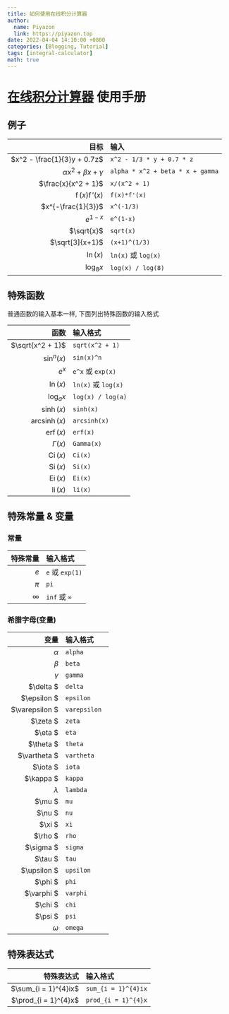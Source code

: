 ```yaml
---
title: 如何使用在线积分计算器
author:
  name: Piyazon
  link: https://piyazon.top
date: 2022-04-04 14:10:00 +0800
categories: [Blogging, Tutorial]
tags: [integral-calculator]
math: true
---
```


# [在线积分计算器](//integral-calculator.piyazon.top) 使用手册

## 例子

| 目标                         | 输入           |
| ---------------------------: | :--------------- |
|$x^2 - \frac{1}{3}y + 0.7z$|`x^2 - 1/3 * y + 0.7 * z`|
|$\alpha x^2 + \beta x + \gamma$|`alpha * x^2 + beta * x + gamma`|
|$\frac{x}{x^2 + 1}$|`x/(x^2 + 1)`|
|$\operatorname{f}(x)\operatorname{f}'(x)$|`f(x)*f'(x)`|
|$x^{-\frac{1}{3}}$|`x^(-1/3)`|
|$e^{1-x}$|`e^(1-x)`|
|$\sqrt{x}$|`sqrt(x)`|
|$\sqrt[3]{x+1}$|`(x+1)^(1/3)`|
|$\ln(x)$|`ln(x)` 或 `log(x)`|
|$\log_{8}x$|`log(x) / log(8)`|


## 特殊函数

<p class="alert alert-info">普通函数的输入基本一样, 下面列出特殊函数的输入格式</p>

| 函数                         | 输入格式           |
| ---------------------------: | :--------------- |
|$\sqrt{x^2 + 1}$|`sqrt(x^2 + 1)`|
|$\sin^n(x)$| `sin(x)^n` |
| $e^x$                        | `e^x` 或 `exp(x)` |
| $\ln(x)$               | `ln(x)` 或 `log(x)`   |
|$\log_{a}x$|`log(x) / log(a)`|
|$\sinh(x)$|`sinh(x)`|
|$\operatorname{arcsinh}(x)$|`arcsinh(x)`|
|$\operatorname{erf}(x)$|`erf(x)`|
|$\Gamma(x)$|`Gamma(x)`|
|$\operatorname{Ci}(x)$|`Ci(x)`|
|$\operatorname{Si}(x)$|`Si(x)`|
|$\operatorname{Ei}(x)$|`Ei(x)`|
|$\operatorname{li}(x)$|`li(x)`|


## 特殊常量 & 变量

### 常量

| 特殊常量 | 输入格式           |
| -----------:| :--------------- |
|$e$| `e` 或 `exp(1)`|
|$\pi$| `pi`|
|$\infty$| `inf` 或 `∞`|

### 希腊字母(变量)

| 变量 | 输入格式           |
| -----------:| :--------------- |
|$\alpha$| `alpha`|
|$\beta$| `beta`|
|$\gamma$| `gamma` |
|$\delta $|`delta `|
|$\epsilon $|`epsilon `|
|$\varepsilon $|`varepsilon `|
|$\zeta $|`zeta `|
|$\eta $|`eta `|
|$\theta $|`theta `|
|$\vartheta $|`vartheta `|
|$\iota	 $|`iota `|
|$\kappa $|`kappa `|
|$\lambda$| `lambda`|
|$\mu $|`mu `|
|$\nu $|`nu `|
|$\xi $|`xi `|
|$\rho $|`rho `|
|$\sigma $|`sigma `|
|$\tau $|`tau `|
|$\upsilon $|`upsilon `|
|$\phi $|`phi `|
|$\varphi	 $|`varphi `|
|$\chi $|`chi `|
|$\psi $|`psi `|
|$\omega$|`omega`|




## 特殊表达式

| 特殊表达式 | 输入格式           |
| -----------: | :--------------- |
|$\sum_{i = 1}^{4}ix$|`sum_{i = 1}^{4}ix`|
|$\prod_{i = 1}^{4}x$|`prod_{i = 1}^{4}x`|
